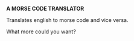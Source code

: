 **A MORSE CODE TRANSLATOR**

Translates english to morse code and vice versa.

What more could you want?
